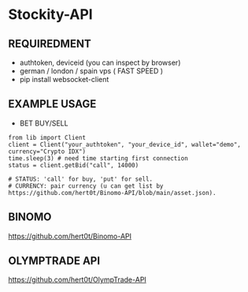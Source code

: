 # Stockity-API

## REQUIREDMENT ##
- authtoken, deviceid (you can inspect by browser)
- german / london / spain vps ( FAST SPEED )
- pip install websocket-client


## EXAMPLE USAGE ##
- BET BUY/SELL
```PY
from lib import Client
client = Client("your_authtoken", "your_device_id", wallet="demo", currency="Crypto IDX")
time.sleep(3) # need time starting first connection
status = client.getBid("call", 14000)

# STATUS: 'call' for buy, 'put' for sell.
# CURRENCY: pair currency (u can get list by https://github.com/hert0t/Binomo-API/blob/main/asset.json).
```

## BINOMO ##
https://github.com/hert0t/Binomo-API

## OLYMPTRADE API ##
https://github.com/hert0t/OlympTrade-API
